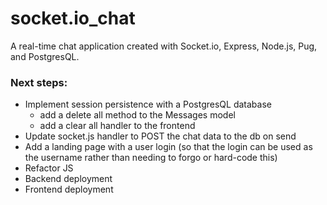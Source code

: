 # socket.io_chat

A real-time chat application created with Socket.io, Express, Node.js, Pug, and PostgresQL. 

### Next steps:
* Implement session persistence with a PostgresQL database 
    * add a delete all method to the Messages model
    * add a clear all handler to the frontend
* Update socket.js handler to POST the chat data to the db on send
* Add a landing page with a user login (so that the login can be used as the username rather than needing to forgo or hard-code this)
* Refactor JS
* Backend deployment
* Frontend deployment